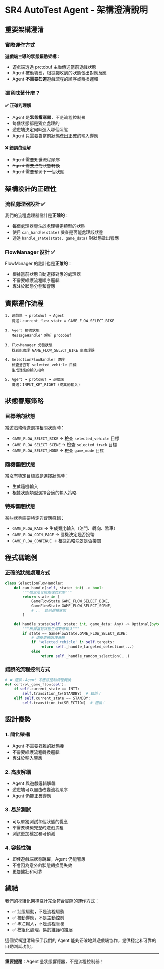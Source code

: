 # SR4 AutoTest Agent - 架構澄清說明

## 重要架構澄清

### 實際運作方式

**遊戲端主導的狀態驅動架構**：
- 遊戲端透過 protobuf 主動傳送當前遊戲狀態
- Agent 被動響應，根據接收到的狀態做出對應反應
- Agent **不需要知道**遊戲流程的順序或轉換邏輯

### 這意味著什麼？

#### ✅ **正確的理解**
- Agent 是**狀態響應器**，不是流程控制器
- 每個狀態都是獨立處理的
- 遊戲端決定何時進入哪個狀態
- Agent 只需要對當前狀態做出正確的輸入響應

#### ❌ **錯誤的理解**
- ~~Agent 需要知道流程順序~~
- ~~Agent 需要控制狀態轉換~~
- ~~Agent 需要預測下一個狀態~~

## 架構設計的正確性

### 流程處理器設計 ✅
我們的流程處理器設計是**正確的**：
- 每個處理器專注於處理特定類型的狀態
- 使用 `can_handle(state)` 檢查是否能處理該狀態
- 透過 `handle_state(state, game_data)` 對狀態做出響應

### FlowManager 設計 ✅
FlowManager 的設計也是**正確的**：
- 根據當前狀態自動選擇對應的處理器
- 不需要維護流程順序邏輯
- 專注於狀態分發和響應

## 實際運作流程

```
1. 遊戲端 → protobuf → Agent
   傳送：current_flow_state = GAME_FLOW_SELECT_BIKE
   
2. Agent 接收狀態
   MessageHandler 解析 protobuf
   
3. FlowManager 分發狀態
   找到能處理 GAME_FLOW_SELECT_BIKE 的處理器
   
4. SelectionFlowHandler 處理
   檢查是否有 selected_vehicle 目標
   生成對應的輸入指令
   
5. Agent → protobuf → 遊戲端
   傳送：INPUT_KEY_RIGHT (或其他輸入)
```

## 狀態響應策略

### 目標導向狀態
當遊戲端傳送選擇相關狀態時：
- `GAME_FLOW_SELECT_BIKE` → 檢查 `selected_vehicle` 目標
- `GAME_FLOW_SELECT_SCENE` → 檢查 `selected_track` 目標
- `GAME_FLOW_SELECT_MODE` → 檢查 `game_mode` 目標

### 隨機響應狀態
當沒有特定目標或非選擇狀態時：
- 生成隨機輸入
- 根據狀態類型選擇合適的輸入策略

### 特殊響應狀態
某些狀態需要特定的響應邏輯：
- `GAME_FLOW_RACE` → 生成類比輸入（油門、轉向、煞車）
- `GAME_FLOW_COIN_PAGE` → 隨機決定是否投幣
- `GAME_FLOW_CONTINUE` → 根據策略決定是否接關

## 程式碼範例

### 正確的狀態處理方式

```python
class SelectionFlowHandler:
    def can_handle(self, state: int) -> bool:
        """檢查是否能處理此狀態"""
        return state in [
            GameFlowState.GAME_FLOW_SELECT_BIKE,
            GameFlowState.GAME_FLOW_SELECT_SCENE,
            # ... 其他選擇狀態
        ]
        
    def handle_state(self, state: int, game_data: Any) -> Optional[bytes]:
        """根據當前狀態生成對應輸入"""
        if state == GameFlowState.GAME_FLOW_SELECT_BIKE:
            # 處理車輛選擇邏輯
            if 'selected_vehicle' in self.targets:
                return self._handle_targeted_selection(...)
            else:
                return self._handle_random_selection(...)
```

### 錯誤的流程控制方式

```python
# ❌ 錯誤：Agent 不應該控制流程轉換
def control_game_flow(self):
    if self.current_state == INIT:
        self.transition_to(STANDBY)  # 錯誤！
    elif self.current_state == STANDBY:
        self.transition_to(SELECTION)  # 錯誤！
```

## 設計優勢

### 1. 簡化架構
- Agent 不需要複雜的狀態機
- 不需要維護流程轉換邏輯
- 專注於輸入響應

### 2. 高度解耦
- Agent 與遊戲邏輯解耦
- 遊戲端可以自由改變流程順序
- Agent 仍能正確響應

### 3. 易於測試
- 可以單獨測試每個狀態的響應
- 不需要模擬完整的遊戲流程
- 測試更加穩定和可預測

### 4. 容錯性強
- 即使遊戲端狀態跳躍，Agent 仍能響應
- 不會因為意外的狀態轉換而失效
- 更加健壯和可靠

## 總結

我們的模組化架構設計完全符合實際的運作方式：
- ✅ 狀態驅動，不是流程驅動
- ✅ 被動響應，不是主動控制
- ✅ 專注輸入，不是流程管理
- ✅ 模組化處理，易於維護和擴展

這個架構澄清確保了我們的 Agent 能夠正確地與遊戲端協作，提供穩定和可靠的自動測試功能。

---

**重要提醒**：Agent 是狀態響應器，不是流程控制器！
